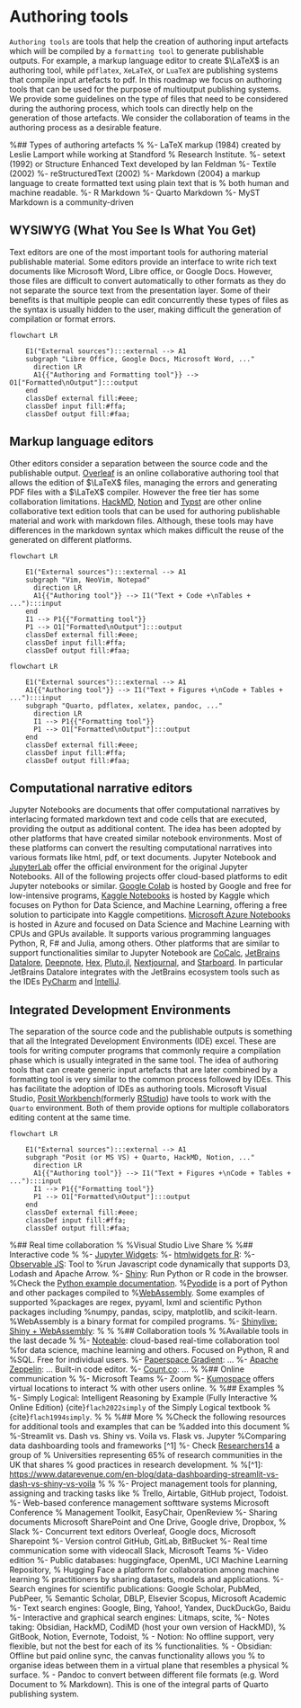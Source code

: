 # Authoring tools

`Authoring tools` are tools that help the creation of authoring input artefacts
which will be compiled by a `formatting tool` to generate publishable
outputs. For example, a markup language editor to create $\LaTeX$ is an authoring tool,
while `pdflatex`, `XeLaTeX`, or `LuaTeX` are publishing systems that compile
input artefacts to pdf. In this roadmap we focus on authoring tools that
can be used for the purpose of multioutput publishing systems. We provide some
guidelines on the type of files that need to be considered during the authoring
process, which tools can directly help on the generation of those artefacts. We
consider the collaboration of teams in the authoring process as a desirable
feature.

%## Types of authoring artefacts
%
%- LaTeX markup (1984) created by Leslie Lamport while working at Standford
%  Research Institute.
%- setext (1992) or Structure Enhanced Text developed by Ian Feldman
%- Textile (2002)
%- reStructuredText (2002)
%- Markdown (2004) a markup language to create formatted text using plain text that is
%  both human and machine readable.
%- R Markdown
%- Quarto Markdown
%- MyST Markdown is a community-driven


## WYSIWYG (What You See Is What You Get)

Text editors are one of the most important tools for authoring material
publishable material. Some editors provide an interface to write rich text
documents like Microsoft Word, Libre office, or Google Docs. However, those
files are difficult to convert automatically to other formats as they do not
separate the source text from the presentation layer. Some of their benefits
is that multiple people can edit concurrently these types of files as the
syntax is usually hidden to the user, making difficult the generation of
compilation or format errors.

```{mermaid}
flowchart LR
  
    E1("External sources"):::external --> A1
    subgraph "Libre Office, Google Docs, Microsoft Word, ..." 
      direction LR
      A1{{"Authoring and Formatting tool"}} --> O1["Formatted\nOutput"]:::output
    end
    classDef external fill:#eee;
    classDef input fill:#ffa;
    classDef output fill:#faa;
```

## Markup language editors

Other editors consider a separation between the source code and the publishable
output. [Overleaf](https://www.overleaf.com/) is an online collaborative
authoring tool that allows the edition of $\LaTeX$ files, managing the errors
and generating PDF files with a $\LaTeX$ compiler. However the free tier has
some collaboration limitations. [HackMD](https://hackmd.io/),
[Notion](https://www.notion.so/) and [Typst](https://typst.app/) are other
online collaborative text edition tools that can be used for authoring
publishable material and work with markdown files. Although, these tools may
have differences in the markdown syntax which makes difficult the reuse of the
generated on different platforms.

```{mermaid}
flowchart LR
  
    E1("External sources"):::external --> A1
    subgraph "Vim, NeoVim, Notepad" 
      direction LR
      A1{{"Authoring tool"}} --> I1("Text + Code +\nTables + ..."):::input
    end
    I1 --> P1{{"Formatting tool"}}
    P1 --> O1["Formatted\nOutput"]:::output
    classDef external fill:#eee;
    classDef input fill:#ffa;
    classDef output fill:#faa;
```

```{mermaid}
flowchart LR
  
    E1("External sources"):::external --> A1
    A1{{"Authoring tool"}} --> I1("Text + Figures +\nCode + Tables + ..."):::input
    subgraph "Quarto, pdflatex, xelatex, pandoc, ..." 
      direction LR
      I1 --> P1{{"Formatting tool"}}
      P1 --> O1["Formatted\nOutput"]:::output
    end
    classDef external fill:#eee;
    classDef input fill:#ffa;
    classDef output fill:#faa;
```

## Computational narrative editors

Jupyter Notebooks are documents that offer computational narratives by
interlacing formated markdown text and code cells that are executed, providing
the output as additional content. The idea has been adopted by other platforms
that have created similar notebook environments. Most of these platforms can
convert the resulting computational narratives into various formats like html,
pdf, or text documents. Jupyter Notebook and
[JupyterLab](https://jupyterlab.readthedocs.io/en/latest/) offer the official
environment for the original Jupyter Notebooks. All of the following projects
offer cloud-based platforms to edit Jupyter notebooks or similar. [Google
Colab](https://colab.research.google.com/) is hosted by
Google and free for low-intensive programs, [Kaggle
Notebooks](https://www.kaggle.com/notebooks) is 
hosted by Kaggle which focuses on Python for Data Science, and Machine
Learning, offering a free solution to participate into Kaggle competitions.
[Microsoft Azure Notebooks](https://notebooks.azure.com/) is hosted in Azure
and focused on Data Science and Machine Learning with
CPUs and GPUs available. It supports various programming languages Python, R,
F\# and Julia, among others. Other platforms that are similar to support
functionalities similar to Jupyter Notebook are [CoCalc](https://cocalc.com/),
[JetBrains Datalore](https://datalore.jetbrains.com/),
[Deepnote](https://deepnote.com/), [Hex](https://hex.tech/),
[Pluto.jl](https://plutojl.org/), [Nextjournal](https://nextjournal.com/), and
[Starboard](https://starboard.gg/).  In particular JetBrains Datalore
integrates with the JetBrains ecosystem tools such as the IDEs
[PyCharm](https://www.jetbrains.com/pycharm/) and
[IntelliJ](https://www.jetbrains.com/idea/).

## Integrated Development Environments

The separation of the source code and the publishable outputs is something that
all the Integrated Development Environments (IDE) excel. These are tools for
writing computer programs that commonly require a compilation phase which is
usually integrated in the same tool. The idea of authoring tools that can
create generic input artefacts that are later combined by a formatting tool
is very similar to the common process followed by IDEs. This has facilitate the
adoption of IDEs as authoring tools. Microsoft Visual Studio, [Posit
Workbench](https://posit.co/products/enterprise/workbench/)(formerly
[RStudio](https://posit.co/download/rstudio-desktop/)) have tools to work with
the `Quarto` environment. Both of them provide options for multiple
collaborators editing content at the same time.

```{mermaid}
flowchart LR
  
    E1("External sources"):::external --> A1
    subgraph "Posit (or MS VS) + Quarto, HackMD, Notion, ..." 
      direction LR
      A1{{"Authoring tool"}} --> I1("Text + Figures +\nCode + Tables + ..."):::input
      I1 --> P1{{"Formatting tool"}}
      P1 --> O1["Formatted\nOutput"]:::output
    end
    classDef external fill:#eee;
    classDef input fill:#ffa;
    classDef output fill:#faa;
```


%## Real time collaboration
%
%Visual Studio Live Share
%
%## Interactive code
%
%- [Jupyter Widgets](https://jupyter.org/widgets): 
%- [htmlwidgets for R](http://www.htmlwidgets.org/):
%- [Observable JS](https://observablehq.com/@observablehq/observable-javascript): Tool to
%run Javascript code dynamically that supports D3, Lodash and Apache Arrow.
%- [Shiny](https://shiny.posit.co/): Run Python or R code in the browser.
%Check the [Python example documentation](https://shiny.posit.co/py/docs/overview.html).
%[Pyodide](https://pyodide.org/en/stable/) is a port of Python and other packages compiled to
%[WebAssembly](https://webassembly.org/). Some examples of supported
%packages are  regex, pyyaml, lxml and scientific Python packages including
%numpy, pandas, scipy, matplotlib, and scikit-learn.
%WebAssembly is a binary format for compiled programs.
%- [Shinylive: Shiny + WebAssembly](https://shiny.posit.co/py/docs/shinylive.html):
%
%
%## Collaboration tools
%
%Available tools in the last decade
%
%- [Noteable](https://noteable.io/): cloud-based real-time collaboration tool
%for data science, machine learning and others. Focused on Python, R and
%SQL. Free for individual users.
%- [Paperspace Gradient](https://gradient.paperspace.com/): ...
%- [Apache Zeppelin](https://zeppelin.apache.org/): ... Built-in code editor.
%- [Count.co](https://count.co/): ...
%
%## Online communication
%
%- Microsoft Teams
%- Zoom
%- [Kumospace](https://www.kumospace.com/) offers virtual locations to interact
%  with other users online.
%
%## Examples
%
%- Simply Logical: Intelligent Reasoning by Example (Fully Interactive
%  Online Edition) {cite}`flach2022simply` of the Simply Logical textbook
%  {cite}`flach1994simply`.
%
%
%## More
%
%Check the following resources for additional tools and examples that can be
%added into this document
%
%-Streamlit vs. Dash vs. Shiny vs. Voila vs. Flask vs. Jupyter
%Comparing data dashboarding tools and frameworks [^1]
%- Check [Researchers14](https://www.researchers14.ac.uk/) a group of
%  Universities representing 65% of research communities in the UK that shares
%  good practices in research development.
%
%[^1]: https://www.datarevenue.com/en-blog/data-dashboarding-streamlit-vs-dash-vs-shiny-vs-voila
%
%
%- Project management tools for planning, assigning and tracking tasks like
%  Trello, Airtable, GitHub project, Todoist.
%- Web-based conference management softtware systems Microsoft Conference
%  Management Toolkit, EasyChair, OpenReview
%- Sharing documents Microsoft SharePoint and One Drive, Google drive, Dropbox,
%  Slack
%- Concurrent text editors Overleaf, Google docs, Microsoft Sharepoint
%- Version control GitHub, GitLab, BitBucket
%- Real time communication some with videocall Slack, Microsoft Teams
%- Video edition
%- Public databases: huggingface, OpenML, UCI Machine Learning Repository,
%  Hugging Face a platform for collaboration among machine learning
%  practitioners by sharing datasets, models and applications.
%- Search engines for scientific publications: Google Scholar, PubMed, PubPeer,
%  Semantic Scholar, DBLP, Elsevier Scopus, Microsoft Academic
%- Text search engines: Google, Bing, Yahoo!, Yandex, DuckDuckGo, Baidu 
%- Interactive and graphical search engines: Litmaps, scite, 
%- Notes taking: Obsidian, HackMD, CodiMD (host your own version of HackMD),
%  GitBook, Notion, Evernote, Todoist, 
%  - Notion: No offline support, very flexible, but not the best for each of its
%    functionalities.
%  - Obsidian: Offline but paid online sync, the canvas functionality allows you
%    to organise ideas between them in a virtual plane that resembles a physical
%    surface.
%  - Pandoc to convert between different file formats (e.g. Word Document to
%    Markdown). This is one of the integral parts of Quarto publishing system.
